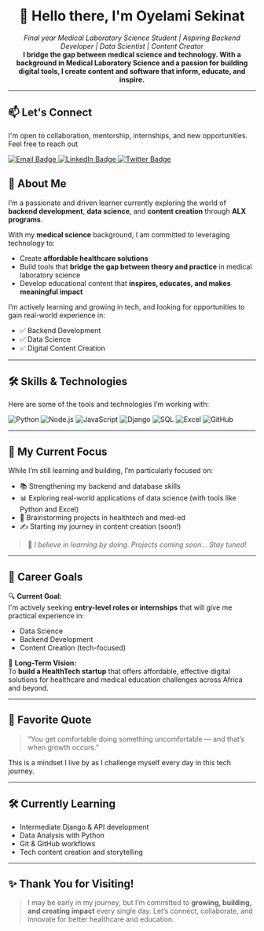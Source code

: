 <!--
  Personalized GitHub Profile README for Oyelami Sekinat (@giftbatolu)
  Passionate about HealthTech, Backend Development, Data Science & Content Creation
-->

<h1 align="center">👋 Hello there, I'm Oyelami Sekinat</h1>

<p align="center">
  <em> Final year Medical Laboratory Science Student | Aspiring Backend Developer | Data Scientist | Content Creator</em><br/>
  <strong>I bridge the gap between medical science and technology. With a background in Medical Laboratory Science and a passion for building digital tools, I create content and software that inform, educate, and inspire.
</strong>
</p>

---

## 📫 Let's Connect

I'm open to collaboration, mentorship, internships, and new opportunities. Feel free to reach out

<p align="left">
  <a href="mailto:sekinatoyelami@gmail.com" target="_blank" rel="noopener noreferrer">
    <img src="https://img.shields.io/badge/Email-D14836?style=for-the-badge&logo=gmail&logoColor=white" alt="Email Badge" />
  </a>
  <a href="https://www.linkedin.com/in/sekinatoyelami/" target="_blank" rel="noopener noreferrer">
    <img src="https://img.shields.io/badge/LinkedIn-0077B5?style=for-the-badge&logo=linkedin&logoColor=white" alt="LinkedIn Badge" />
  </a>
  <a href="https://x.com/gifty_media" target="_blank" rel="noopener noreferrer">
    <img src="https://img.shields.io/badge/Twitter-1DA1F2?style=for-the-badge&logo=twitter&logoColor=white" alt="Twitter Badge" />
  </a>
</p>

## 🌟 About Me

I’m a passionate and driven learner currently exploring the world of **backend development**, **data science**, and **content creation** through **ALX programs**.

With my **medical science** background, I am committed to leveraging technology to:
- Create **affordable healthcare solutions**
- Build tools that **bridge the gap between theory and practice** in medical laboratory science
- Develop educational content that **inspires, educates, and makes meaningful impact**

I’m actively learning and growing in tech, and looking for opportunities to gain real-world experience in:
- ✅ Backend Development
- ✅ Data Science
- ✅ Digital Content Creation

---

## 🛠️ Skills & Technologies

Here are some of the tools and technologies I’m working with:

![Python](https://img.shields.io/badge/-Python-3776AB?style=for-the-badge&logo=python&logoColor=white)
![Node.js](https://img.shields.io/badge/-Node.js-339933?style=for-the-badge&logo=node.js&logoColor=white)
![JavaScript](https://img.shields.io/badge/-JavaScript-F7DF1E?style=for-the-badge&logo=javascript&logoColor=black)
![Django](https://img.shields.io/badge/-Django-092E20?style=for-the-badge&logo=django&logoColor=white)
![SQL](https://img.shields.io/badge/-SQL-4479A1?style=for-the-badge&logo=postgresql&logoColor=white)
![Excel](https://img.shields.io/badge/-Excel-217346?style=for-the-badge&logo=microsoft-excel&logoColor=white)
![GitHub](https://img.shields.io/badge/-GitHub-181717?style=for-the-badge&logo=github&logoColor=white)

---

## 🚀 My Current Focus

While I’m still learning and building, I’m particularly focused on:

- 📚 Strengthening my backend and database skills
- 📊 Exploring real-world applications of data science (with tools like Python and Excel)
- 🧠 Brainstorming projects in healthtech and med-ed
- ✍️ Starting my journey in content creation (soon!)

> 🔄 *I believe in learning by doing. Projects coming soon... Stay tuned!*

---

## 🎯 Career Goals

🔍 **Current Goal:**  
I'm actively seeking **entry-level roles or internships** that will give me practical experience in:
- Data Science
- Backend Development
- Content Creation (tech-focused)

🚀 **Long-Term Vision:**  
To **build a HealthTech startup** that offers affordable, effective digital solutions for healthcare and medical education challenges across Africa and beyond.

---

## 🧠 Favorite Quote

> “You get comfortable doing something uncomfortable — and that’s when growth occurs.”

This is a mindset I live by as I challenge myself every day in this tech journey.

---

## 🛠️ Currently Learning

- Intermediate Django & API development
- Data Analysis with Python
- Git & GitHub workflows
- Tech content creation and storytelling

---

## ✨ Thank You for Visiting!

> I may be early in my journey, but I’m committed to **growing, building, and creating impact** every single day. Let’s connect, collaborate, and innovate for better healthcare and education.
